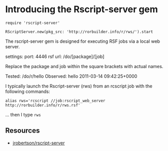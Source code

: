 # Introducing the Rscript-server gem

    require 'rscript-server'

    RScriptServer.new(pkg_src: 'http://rorbuilder.info/r/rws/').start

The rscript-server gem is designed for executing RSF jobs via a local web server.

settings: port: 4446 rsf url: /do/[package]/[job]

Replace the package and job within the square brackets with actual names.

Tested: /do/r/hello Observed: hello 2011-03-14 09:42:25+0000

I typically launch the Rscript-server (rws) from an rcscript job with the following commands:

`alias rws='rcscript //job:rscript_web_server http://rorbuilder.info/r/rws.rsf'`

... then I type `rws`

## Resources 

* [jrobertson/rscript-server](https://github.com/jrobertson/rscript-server)

